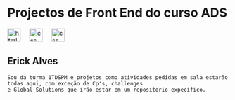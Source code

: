 # Projectos de Front End do curso ADS

<div>
  <img src="https://cdn.jsdelivr.net/gh/devicons/devicon/icons/html5/html5-original.svg" height="30" alt="html5 logo"  />
  <img width="12" /> 
  <img src="https://logospng.org/download/css-3/logo-css-3-2048.png" height="30" alt="css logo"  /> 
  <img width="12" />
  <img src="https://logospng.org/download/javascript/logo-javascript-512.png" height="30" alt="css logo"  /> 
  <img width="12" />
</div>

## Erick Alves

````
Sou da turma 1TDSPM e projetos como atividades pedidas em sala estarão todas aqui, com exceção de Cp's, challenges
e Global Solutions que irão estar em um repositorio expecifico.
````
